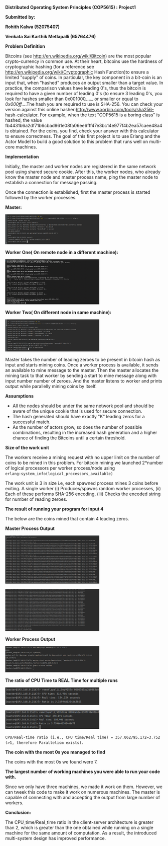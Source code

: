 **Distributed Operating System Principles (COP5615) : Project1**

**Submitted by:**

**Rohith Kalwa (52075407)**

**Venkata Sai Karthik Metlapalli (65764476)**

**Problem Definition**

Bitcoins (see http://en.wikipedia.org/wiki/Bitcoin) are the most popular crypto-currency in common use. At their heart, bitcoins use the hardness of cryptographic hashing (for a reference see http://en.wikipedia.org/wiki/Cryptographic Hash Function)to ensure a limited "supply" of coins. In particular, the key component in a bit-coin is an input that, when "hashed" produces an output smaller than a target value. In practice, the comparison values have leading 0's, thus the bitcoin is required to have a given number of leading 0's (to ensure 3 leading 0's, you look for hashes smaller than 0x001000_..._ or smaller or equal to _0x000ff..._.The hash you are required to use is SHA-256. You can check your version against this online hasher:http://www.xorbin.com/tools/sha256-hash-calculator. For example, when the text "COP5615 is a boring class" is hashed, the value fb4431b6a2df71b6cbad961e08fa06ee6fff47e3bc14e977f4b2ea57caee48a4 is obtained. For the coins, you find, check your answer with this calculator to ensure correctness. The goal of this first project is to use Erlang and the Actor Model to build a good solution to this problem that runs well on multi-core machines.

**Implementation**

Initially, the master and worker nodes are registered in the same network pool using shared secure cookie. After this, the worker nodes, who already know the master node and master process name, ping the master node to establish a connection for message passing.

Once the connection is established, first the master process is started followed by the worker processes.

**Master:**

<img
  src="/img/Screenshot (134).png"
  alt="Master Server"
  title="Optional title"
  style="display: inline-block; margin: 0 auto; max-width: 300px">

**Worker One( On remote node in a different machine):**

<img
  src="/img/Worker_ping_and_Start.png"
  alt="Master Server"
  title="Optional title"
  style="display: inline-block; margin: 0 auto; max-width: 300px">

**Worker Two( On different node in same machine):**

<img
  src="/img/Screenshot (141).png"
  alt="Master Server"
  title="Optional title"
  style="display: inline-block; margin: 0 auto; max-width: 300px">

Master takes the number of leading zeroes to be present in bitcoin hash as input and starts mining coins. Once a worker process is available, it sends an available to mine message to the master. Then the master allocates the mining task to that worker by sending a start to mine message along with input number number of zeroes. And the master listens to worker and prints output while parallelly mining coins by itself.

**Assumptions**

- All the nodes should be under the same network pool and should be aware of the unique cookie that is used for secure connection.
- The hash generated should have exactly "K" leading zeros for a successful match.
- As the number of actors grow, so does the number of possible combinations, resulting in the increased hash generation and a higher chance of finding the Bitcoins until a certain threshold.

**Size of the work unit**

The workers receive a mining request with no upper limit on the number of coins to be mined in this problem. For bitcoin mining we launched 2\*number of logical processors per worker process/node using ```erlang:system_info(logical_processors_available) ```

The work unit is 3 in size i.e, each spawned process mines 3 coins before exiting. A single worker (i) Produces/spawns random worker processes, (ii) Each of these performs SHA-256 encoding, (iii) Checks the encoded string for number of reading zeroes.

**The result of running your program for input 4**

The below are the coins mined that contain 4 leading zeros.

**Master Process Output**

<img
  src="/img/output1.png"
  alt="Master Server"
  title="Optional title"
  style="display: inline-block; margin: 0 auto; max-width: 300px">
  
  <img
  src="/img/output2.png"
  alt="Master Server"
  title="Optional title"
  style="display: inline-block; margin: 0 auto; max-width: 300px">
  
  **Worker Process Output**
  
  <img
  src="/img/output3.png"
  alt="Master Server"
  title="Optional title"
  style="display: inline-block; margin: 0 auto; max-width: 300px">
  

**The ratio of CPU Time to REAL Time for multiple runs**

<img
  src="/img/timer1.png"
  alt="Master Server"
  title="Optional title"
  style="display: inline-block; margin: 0 auto; max-width: 300px">
  
  <img
  src="/img/timer2.png"
  alt="Master Server"
  title="Optional title"
  style="display: inline-block; margin: 0 auto; max-width: 300px">

```CPU/Real-time ratio (i.e., CPU time/Real time) = 357.062/95.172=3.752 (>1, therefore Parallelism exists).```

**The coin with the most 0s you managed to find**

The coins with the most 0s we found were 7.

**The largest number of working machines you were able to run your code with.**

Since we only have three machines, we made it work on them. However, we can tweek this code to make it work on numerous machines. The master is capable of connecting with and accepting the output from large number of workers.

**Conclusion:**

The CPU\_time/Real\_time ratio in the client-server architecture is greater than 2, which is greater than the one obtained while running on a single machine for the same amount of computation. As a result, the introduced multi-system design has improved performance.
